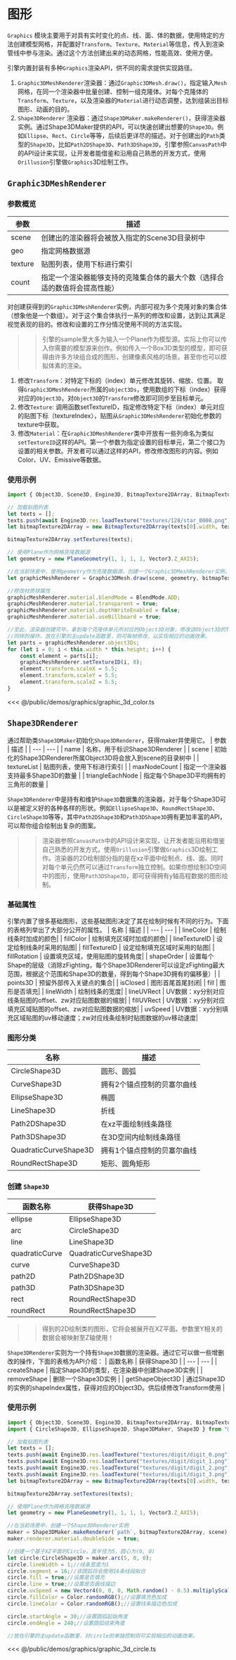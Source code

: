 # 图形

`Graphics` 模块主要用于对具有实时变化的点、线、面、体的数据，使用特定的方法创建模型网格，并配置好`Transform`、`Texture`、`Material`等信息，传入到渲染管线中参与渲染。通过这个方法创建出来的动态网格，性能高效、使用方便。

引擎内置封装有多种`Graphics`渲染API，供不同的需求提供实现路径。
1. `Graphic3DMeshRenderer`渲染器：通过`Graphic3DMesh.draw()`，指定输入`Mesh`网格，在同一个渲染器中批量创建、控制一组克隆体。对每个克隆体的`Transform`、`Texture`，以及渲染器的`Material`进行动态调整，达到组装出目标图形、动画的目的。
2. `Shape3DRenderer` 渲染器：通过`Shape3DMaker.makeRenderer()`，获得渲染器实例。通过Shape3DMaker提供的API，可以快速创建出想要的`Shape3D`。例如`Ellipse`、`Rect`、`Circle`等等，后续后更详尽的描述。对于创建出的`Path`类型的`Shape3D`，比如`Path2DShape3D`、`Path3DShape3D`，引擎参照`CanvasPath`中的API设计来实现，让开发者能借鉴和沿用自己熟悉的开发方式，使用`Orillusion`引擎做`Graphics`3D绘制工作。

## `Graphic3DMeshRenderer`

### 参数概览

| 参数 | 描述 |
| --- | --- |
| scene | 创建出的渲染器将会被放入指定的Scene3D目录树中 |
| geo | 指定网格数据源 |
| texture | 贴图列表，使用下标进行索引 |
| count | 指定一个渲染器能够支持的克隆集合体的最大个数（选择合适的数值将会提高性能） |

对创建获得到的`Graphic3DMeshRenderer`实例，内部可视为多个克隆对象的集合体（想象他是一个数组）。对于这个集合体执行一系列的修改和设置，达到让其满足视觉表现的目的。修改和设置的工作分情况使用不同的方法实现。

>> 引擎的sample里大多为输入一个Plane作为模型源。实际上你可以传入你需要的模型源来创作。例如传入一个Box3D类型的模型，即可获得由许多方块组合成的图形，创建像素风格的场景。甚至你也可以模拟体素的渲染。

1. 修改`Transform`：对特定下标的（index）单元修改其旋转、缩放、位置。
    取得`Graphic3DMeshRenderer`所属的`object3Ds`，使用数组的下标（index）获得对应的`Object3D`，对`Object3D`的`Transform`修改即可同步至目标单元。
2. 修改`Texture`: 调用函数setTextureID，指定修改特定下标（index）单元对应的贴图下标（textureIndex），贴图从`Graphic3DMeshRenderer`初始化参数的texture中获取。
3. 修改`Material`：在`Graphic3DMeshRenderer`类中开放有一些列命名为类似`setTextureID`这样的API。第一个参数为指定设置的目标单元，第二个接口为设置的相关参数。开发者可以通过这样的API，修改修改图形的内容。例如Color、UV、Emissive等数据。

### 使用示例

```ts
import { Object3D, Scene3D, Engine3D, BitmapTexture2DArray, BitmapTexture2D, PlaneGeometry, Vector3, Graphic3DMesh, Matrix4, Time, BlendMode, Color, ColorUtil, Graphic3DMeshRenderer } from "@orillusion/core";

// 加载贴图列表
let texts = [];
texts.push(await Engine3D.res.loadTexture("textures/128/star_0008.png") as BitmapTexture2D);
let bitmapTexture2DArray = new BitmapTexture2DArray(texts[0].width, texts[0].height, texts.length);

bitmapTexture2DArray.setTextures(texts);

// 使用Plane作为网格克隆数据源
let geometry = new PlaneGeometry(1, 1, 1, 1, Vector3.Z_AXIS);

//在当前场景中，使用geometry作为克隆数据源，创建一个Graphic3DMeshRenderer实例，该实例支持最多100个克隆对象。
let graphicMeshRenderer = Graphic3DMesh.draw(scene, geometry, bitmapTexture2DArray, 10, 10);

//修改材质球属性
graphicMeshRenderer.material.blendMode = BlendMode.ADD;
graphicMeshRenderer.material.transparent = true;
graphicMeshRenderer.material.depthWriteEnabled = false;
graphicMeshRenderer.material.useBillboard = true;

//至此，渲染器创建完毕，拿到每个克隆体单元所对应的Object3D对象，修改该Object3D的Transform属性，即可同步修改目标克隆体Transform。
//同样的操作，放在引擎的主update函数里，则可每帧修改，以实现相应的动画效果。
let parts = graphicMeshRenderer.object3Ds;
for (let i = 0; i < this.width * this.height; i++) {
    const element = parts[i];
    graphicMeshRenderer.setTextureID(i, 0);
    element.transform.scaleX = 5.5;
    element.transform.scaleY = 5.5;
    element.transform.scaleZ = 5.5;
}

```

<Demo src="/demos/graphics/graphic_3d_color.ts"></Demo>

<<< @/public/demos/graphics/graphic_3d_color.ts


## `Shape3DRenderer`

通过帮助类`Shape3DMaker`初始化`Shape3DRenderer`，获得maker并使用它。
| 参数 | 描述 |
| --- | --- |
| name | 名称，用于标识Shape3DRenderer |
| scene | 初始化的Shape3DRenderer所属Object3D将会放入到scene的目录树中 |
| textureList | 贴图列表，使用下标进行索引 |
| maxNodeCount | 指定一个渲染器支持最多Shape3D的数量 |
| triangleEachNode | 指定每个Shape3D平均拥有的三角形的数量 |

`Shape3DRenderer`中是持有和维护`Shape3D`数据集的渲染器，对于每个Shape3D可以是被定义好的各种各样的形状。例如`EllipseShape3D`、`RoundRectShape3D`、`CircleShape3D`等等，其中`Path2DShape3D`和`Path3DShape3D`拥有更加丰富的API，可以帮你组合绘制出复杂的图案。

 >>渲染器参照`CanvasPath`中的API设计来实现，让开发者能沿用和借鉴自己熟悉的开发方式，使用`Orillusion`引擎做`Graphics`3D绘制工作。渲染器的2D绘制部分指的是在xz平面中绘制点、线、面。同时对每个单元仍然可以通过`Transform`独立控制。如果你想绘制3D空间中的图形，使用`Path3DShape3D`，即可获得拥有y轴高程数据的图形绘制。

### 基础属性

引擎内置了很多基础图形，这些基础图形决定了其在绘制时候有不同的行为。下面的表格列举出了大部分公开的属性。
| 名称 | 描述 |
| --- | --- |
| lineColor | 绘制线条时加成的颜色|
| fillColor | 绘制填充区域时加成的颜色|
| lineTextureID | 设定绘制线条时采用的贴图|
| fillTextureID | 设定绘制填充区域时采用的贴图|
| fillRotation | 设置填充区域，使用贴图的旋转角度|
| shapeOrder | 设置每个Shape的层级（消除zFighting，每个Shape3DRenderer可以设定zFighting最大范围，根据这个范围和Shape3D的数量，得到每个Shape3D拥有的偏移量）|
| points3D | 预留外部传入关键点的集合|
| isClosed | 图形首尾首尾封闭|
| fill | 图形是否填充|
| lineWidth | 绘制线条的宽度|
| lineUVRect | UV数据：xy分别对应线条贴图的offset、zw对应贴图数据的缩放|
| fillUVRect | UV数据：xy分别对应填充区域贴图的offset、zw对应贴图数据的缩放|
| uvSpeed | UV数据：xy分别填充区域贴图的uv移动速度；zw对应线条绘制时贴图数据的uv移动速度|

### 图形分类

| 名称 | 描述 |
| --- | --- |
| CircleShape3D | 圆形、圆弧 |
| CurveShape3D | 拥有2个锚点控制的贝塞尔曲线 |
| EllipseShape3D | 椭圆 |
| LineShape3D | 折线 |
| Path2DShape3D | 在xz平面绘制线条路径 |
| Path3DShape3D | 在3D空间内绘制线条路径 |
| QuadraticCurveShape3D | 拥有1个锚点控制的贝塞尔曲线 |
| RoundRectShape3D | 矩形、圆角矩形 |


### 创建 `Shape3D`
| 函数名称 | 获得Shape3D |
| --- | --- |
| ellipse | EllipseShape3D |
| arc | CircleShape3D |
| line | LineShape3D |
| quadraticCurve | QuadraticCurveShape3D |
| curve | CurveShape3D |
| path2D | Path2DShape3D |
| path3D | Path3DShape3D |
| rect | RoundRectShape3D |
| roundRect | RoundRectShape3D |

 >>得到的2D绘制类的图形，它将会被展开在XZ平面。参数里Y相关的数据会被映射至Z轴使用！

 `Shape3DRenderer`实则为一个持有`Shape3D`数据的渲染器。通过它可以做一些增删改的操作，下面的表格为API介绍：
| 函数名称 | 获得Shape3D |
| --- | --- |
| createShape | 指定Shape3D的类型，在渲染器中创建Shape3D实例 |
| removeShape | 删除一个Shape3D实例 |
| getShapeObject3D | 通过Shape3D的实例的shapeIndex属性，获得对应的Object3D。供后续修改Transform使用 |

### 使用示例

```ts
import { Object3D, Scene3D, Engine3D, BitmapTexture2DArray, BitmapTexture2D, PlaneGeometry, Vector3, Matrix4, Time, BlendMode, Color,ColorUtil } from "@orillusion/core";
import { CircleShape3D, EllipseShape3D, Shape3DMaker, Shape3D } from "@orillusion/graphic";

// 加载贴图列表
let texts = [];
texts.push(await Engine3D.res.loadTexture("textures/digit/digit_0.png") as BitmapTexture2D);
texts.push(await Engine3D.res.loadTexture("textures/digit/digit_1.png") as BitmapTexture2D);
texts.push(await Engine3D.res.loadTexture("textures/digit/digit_2.png") as BitmapTexture2D);
texts.push(await Engine3D.res.loadTexture("textures/digit/digit_3.png") as BitmapTexture2D);
let bitmapTexture2DArray = new BitmapTexture2DArray(texts[0].width, texts[0].height, texts.length);

bitmapTexture2DArray.setTextures(texts);

// 使用Plane作为网格克隆数据源
let geometry = new PlaneGeometry(1, 1, 1, 1, Vector3.Z_AXIS);

//在当前场景中，创建一个Shape3DRenderer实例
maker = Shape3DMaker.makeRenderer(`path`, bitmapTexture2DArray, scene);
maker.renderer.material.doubleSide = true;

//创建一个基于XZ平面的Circle，其半径为5、圆心为(0, 0)
let circle:CircleShape3D = maker.arc(5, 0, 0);
circle.lineWidth = 1;//线条宽度为1
circle.segment = 16;//该圆弧将会使用16条线段拟合
circle.fill = true;//设置是否填充
circle.line = true;//设置是否画线描边
circle.uvSpeed = new Vector4(0, 0, 0, Math.random() - 0.5).multiplyScalar(0.005);//设置UV滚动速度
circle.fillColor = Color.randomRGB();//设置填充色加成
circle.lineColor = Color.randomRGB();//设置线条描边色加成

circle.startAngle = 30;//设置圆弧起始角度
circle.endAngle = 240;//设置圆弧结束角度

//放在引擎的主update函数里，对circle的单独控制则可实现相应的动画效果。

```

<Demo src="/demos/graphics/graphic_3d_circle.ts"></Demo>

<<< @/public/demos/graphics/graphic_3d_circle.ts
